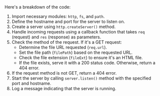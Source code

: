 Here's a breakdown of the code:

1.  Import necessary modules: `http`, `fs`, and `path`.
2.  Define the hostname and port for the server to listen on.
3.  Create a server using `http.createServer()` method.
4.  Handle incoming requests using a callback function that takes `req` (request) and `res` (response) as parameters.
5.  Check the method of the request. If it's a GET request:
    - Determine the file URL requested (`req.url`).
    - Set the file path (`filePath`) based on the requested URL.
    - Check the file extension (`fileExt`) to ensure it's an HTML file.
    - If the file exists, serve it with a 200 status code. Otherwise, return a 404 error.
6.  If the request method is not GET, return a 404 error.
7.  Start the server by calling `server.listen()` method with the specified port and hostname.
8.  Log a message indicating that the server is running.
